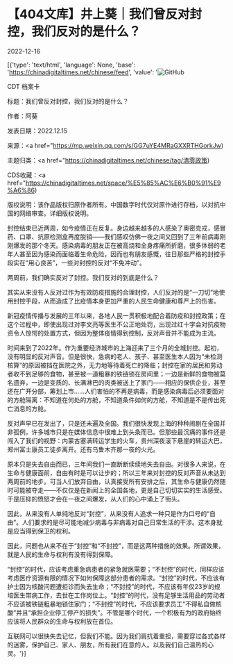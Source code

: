 # 【404文库】井上葵｜我们曾反对封控，我们反对的是什么？

2022-12-16

[{'type': 'text/html', 'language': None, 'base': 'https://chinadigitaltimes.net/chinese/feed', 'value': '![GitHub](https://chinadigitaltimes.net/chinese/files/2022/12/7-768x432.webp)

CDT 档案卡

标题：我们曾反对封控，我们反对的是什么？

作者：阿葵

发表日期：2022.12.15

来源：<a href="https://mp.weixin.qq.com/s/GG7uYE4MRaGXXRTHGorkJw)

主题归类：<a href="https://chinadigitaltimes.net/chinese/tag/清零政策)

CDS收藏：<a href="https://chinadigitaltimes.net/space/%E5%85%AC%E6%B0%91%E9%A6%86)

版权说明：该作品版权归原作者所有。中国数字时代仅对原作进行存档，以对抗中国的网络审查。详细版权说明。





封控结束已近两周，如今疫情正在反复。身边越来越多的人感染了奥密克戎，感冒药、口罩、抗原检测盒再度脱销——我们感叹仿佛一夜之间又回到了三年前病毒刚刚爆发的那个冬天。感染病毒的朋友正在被高烧和全身疼痛所折磨，很多体弱的老年人甚至因为感染而面临着生命危险，因而也有朋友感慨，往日那些严格的封控手段实在“用心良苦”，一些对封控的反对“不免冲动”。

两周前，我们确实反对了封控。我们反对的到底是什么？

其实从来没有人反对过作为有效防疫措施的合理封控，人们反对的是“一刀切”地使用封控手段，从而造成了比疫情本身更加严重的人民生命健康和尊严上的伤害。

新冠疫情传播与发展的三年以来，各地人民一贯积极地配合着防疫和封控政策；在这个过程中，即使出现过对李文亮等医生不公正地处罚，出现过红十字会对抗疫物资令人惊愕的处置方式，但因为整体疫情得到控制，反对声音并不能成为主流。

时间来到了2022年。作为重要经济城市的上海迎来了三个月的全城封控。起初，没有明显的反对声音。但是很快，急病的老人、孩子、甚至医生本人因为“未检测核算”的原因被挡在医院之外，无力地等待着死亡的降临；封控在家的居民和劳动者收不到足够的食物，甚至被一道粗暴的铁链锁在房间里；一边是新鲜的食物被莫名遗弃，一边是变质的、长满淋巴的肉类被送上了家门——相应的保供企业，甚至还在广开分部，筹划上市……人们害怕的不再是病毒，而是感染病毒后必须要面对的方舱隔离：不知道在何处的方舱，不知道条件如何的方舱，不知道是不是传出死亡消息的方舱。

反对声早已在发出了，只是还未遍及全国。我们很快发现上海的种种闹剧在全国并非孤例，许多城市只是在媒体信息中很难上到头条而已。但那些最沉痛的事件还是闯入了我们的视野：内蒙古塞满转运学生的火车，贵州深夜滚下悬崖的转运大巴，郑州富士康员工徒步离开。还有乌鲁木齐那一夜的火光。

原本只是失去自由而已，三年间我们一直断断续续地失去自由。对很多人来说，在生命与健康面前，自由有时是可以让步的；所以三年来对封控的反对声音从未达到两周前的地步。可当人们放弃自由，认真接受所有安排之后，其生命与健康仍然随时可能被夺走——不仅仅是在新闻上的全国各地，更是自己切切实实的生活感受。于是压抑的愤怒才会在一夜之间爆发，从人们的心中涌上了街头。

因此，从来没有人单纯地反对“封控”，从来没有人追求一种只是作为口号的“自由”。人们要求的是尽可能地减少病毒与非病毒对自己日常生活的干涉。这本身就是应当得到保卫的权利。

因此，问题也从来不在于“封控”和“不封控”，而是这两种措施的效果。所谓效果，就是人民的生命与权利有没有得到保障。

“封控”的时代，应该考虑重急病患者的紧急就医需要；“不封控”的时代，同样应该考虑医疗资源有限的情况下如何保障这部分患者的需求。“封控”的时代，不应该有护士因为核酸问题遭拒诊而失去生命；“不封控”的时代，不应该有年仅23岁的规培医生带病工作，去世在工作岗位上。“封控”的时代，没有足够生活用品的劳动者不应该被铁链粗暴地锁住家门；“不封控”的时代，不应该要求员工“不得私自做核酸”并且“承担企业停工停产的损失”。不管是哪个时代，一个积极有为的政府始终应该将人民群众的生命与权利放在首位。

互联网可以很快失去记忆，但我们不能。因为我们肩抗着重担，需要穿过各式各样的迷雾，保护自己、家人、朋友，所有我们在意的人。以及我们自己温热的心灵。'}]
